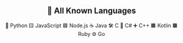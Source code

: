 <div align="center">

  ## 🔧 All Known Languages
  
   🐍 Python
   🟨 JavaScript
   🟩 Node.js
   ☕ Java
   🛠️ C
   🔷 C#
   ➕ C++
   🟧 Kotlin
   🟫 Ruby
   ⚙️ Go

</div>